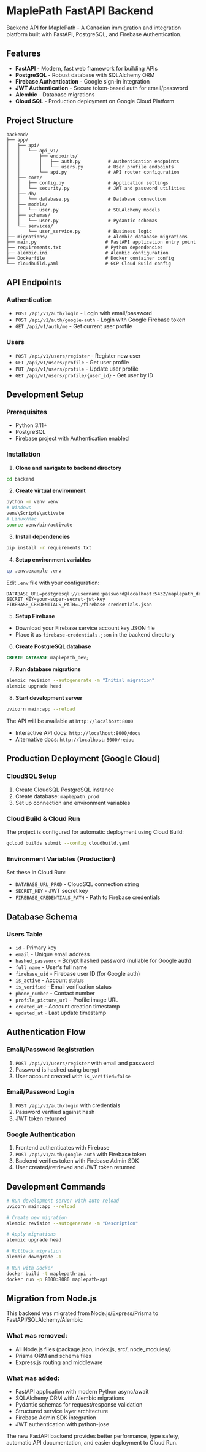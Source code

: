 # MaplePath FastAPI Backend

Backend API for MaplePath - A Canadian immigration and integration platform built with FastAPI, PostgreSQL, and Firebase Authentication.

## Features

- **FastAPI** - Modern, fast web framework for building APIs
- **PostgreSQL** - Robust database with SQLAlchemy ORM
- **Firebase Authentication** - Google sign-in integration
- **JWT Authentication** - Secure token-based auth for email/password
- **Alembic** - Database migrations
- **Cloud SQL** - Production deployment on Google Cloud Platform

## Project Structure

```
backend/
├── app/
│   ├── api/
│   │   └── api_v1/
│   │       ├── endpoints/
│   │       │   ├── auth.py          # Authentication endpoints
│   │       │   └── users.py         # User profile endpoints
│   │       └── api.py               # API router configuration
│   ├── core/
│   │   ├── config.py                # Application settings
│   │   └── security.py              # JWT and password utilities
│   ├── db/
│   │   └── database.py              # Database connection
│   ├── models/
│   │   └── user.py                  # SQLAlchemy models
│   ├── schemas/
│   │   └── user.py                  # Pydantic schemas
│   └── services/
│       └── user_service.py          # Business logic
├── migrations/                      # Alembic database migrations
├── main.py                         # FastAPI application entry point
├── requirements.txt                # Python dependencies
├── alembic.ini                     # Alembic configuration
├── Dockerfile                      # Docker container config
└── cloudbuild.yaml                 # GCP Cloud Build config
```

## API Endpoints

### Authentication
- `POST /api/v1/auth/login` - Login with email/password
- `POST /api/v1/auth/google-auth` - Login with Google Firebase token
- `GET /api/v1/auth/me` - Get current user profile

### Users
- `POST /api/v1/users/register` - Register new user
- `GET /api/v1/users/profile` - Get user profile
- `PUT /api/v1/users/profile` - Update user profile
- `GET /api/v1/users/profile/{user_id}` - Get user by ID

## Development Setup

### Prerequisites
- Python 3.11+
- PostgreSQL
- Firebase project with Authentication enabled

### Installation

1. **Clone and navigate to backend directory**
```bash
cd backend
```

2. **Create virtual environment**
```bash
python -m venv venv
# Windows
venv\Scripts\activate
# Linux/Mac
source venv/bin/activate
```

3. **Install dependencies**
```bash
pip install -r requirements.txt
```

4. **Setup environment variables**
```bash
cp .env.example .env
```

Edit `.env` file with your configuration:
```env
DATABASE_URL=postgresql://username:password@localhost:5432/maplepath_dev
SECRET_KEY=your-super-secret-jwt-key
FIREBASE_CREDENTIALS_PATH=./firebase-credentials.json
```

5. **Setup Firebase**
- Download your Firebase service account key JSON file
- Place it as `firebase-credentials.json` in the backend directory

6. **Create PostgreSQL database**
```sql
CREATE DATABASE maplepath_dev;
```

7. **Run database migrations**
```bash
alembic revision --autogenerate -m "Initial migration"
alembic upgrade head
```

8. **Start development server**
```bash
uvicorn main:app --reload
```

The API will be available at `http://localhost:8000`
- Interactive API docs: `http://localhost:8000/docs`
- Alternative docs: `http://localhost:8000/redoc`

## Production Deployment (Google Cloud)

### CloudSQL Setup
1. Create CloudSQL PostgreSQL instance
2. Create database: `maplepath_prod`
3. Set up connection and environment variables

### Cloud Build & Cloud Run
The project is configured for automatic deployment using Cloud Build:

```bash
gcloud builds submit --config cloudbuild.yaml
```

### Environment Variables (Production)
Set these in Cloud Run:
- `DATABASE_URL_PROD` - CloudSQL connection string
- `SECRET_KEY` - JWT secret key
- `FIREBASE_CREDENTIALS_PATH` - Path to Firebase credentials

## Database Schema

### Users Table
- `id` - Primary key
- `email` - Unique email address
- `hashed_password` - Bcrypt hashed password (nullable for Google auth)
- `full_name` - User's full name
- `firebase_uid` - Firebase user ID (for Google auth)
- `is_active` - Account status
- `is_verified` - Email verification status
- `phone_number` - Contact number
- `profile_picture_url` - Profile image URL
- `created_at` - Account creation timestamp
- `updated_at` - Last update timestamp

## Authentication Flow

### Email/Password Registration
1. `POST /api/v1/users/register` with email and password
2. Password is hashed using bcrypt
3. User account created with `is_verified=false`

### Email/Password Login
1. `POST /api/v1/auth/login` with credentials
2. Password verified against hash
3. JWT token returned

### Google Authentication
1. Frontend authenticates with Firebase
2. `POST /api/v1/auth/google-auth` with Firebase token
3. Backend verifies token with Firebase Admin SDK
4. User created/retrieved and JWT token returned

## Development Commands

```bash
# Run development server with auto-reload
uvicorn main:app --reload

# Create new migration
alembic revision --autogenerate -m "Description"

# Apply migrations
alembic upgrade head

# Rollback migration
alembic downgrade -1

# Run with Docker
docker build -t maplepath-api .
docker run -p 8000:8080 maplepath-api
```

## Migration from Node.js

This backend was migrated from Node.js/Express/Prisma to FastAPI/SQLAlchemy/Alembic:

### What was removed:
- All Node.js files (package.json, index.js, src/, node_modules/)
- Prisma ORM and schema files
- Express.js routing and middleware

### What was added:
- FastAPI application with modern Python async/await
- SQLAlchemy ORM with Alembic migrations
- Pydantic schemas for request/response validation
- Structured service layer architecture
- Firebase Admin SDK integration
- JWT authentication with python-jose

The new FastAPI backend provides better performance, type safety, automatic API documentation, and easier deployment to Cloud Run.
